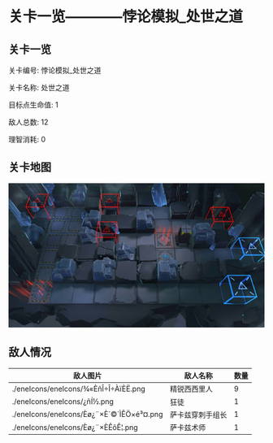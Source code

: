 # 关卡一览————悖论模拟_处世之道


## 关卡一览

关卡编号: 悖论模拟_处世之道

关卡名称: 处世之道

目标点生命值: 1

敌人总数: 12

理智消耗: 0


## 关卡地图
![悖论模拟_处世之道](./oprMap/悖论模拟_处世之道.png)

## 敌人情况

| 敌人图片 | 敌人名称 | 数量  |
|---------|-----|-----|
| ./eneIcons/eneIcons/¾«ÈñÎ÷Î÷ÀïÈË.png| 精锐西西里人  |   9  |
| ./eneIcons/eneIcons/¿ñÍ½.png| 狂徒  |   1  |
| ./eneIcons/eneIcons/Èø¿¨×È´©´ÌÊÖ×é³¤.png| 萨卡兹穿刺手组长  |   1  |
| ./eneIcons/eneIcons/Èø¿¨×ÈÊõÊ¦.png| 萨卡兹术师  |   1  |
